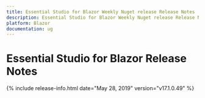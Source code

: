 ```yaml
---
title: Essential Studio for Blazor Weekly Nuget release Release Notes  
description: Essential Studio for Blazor Weekly Nuget release Release Notes  
platform: Blazor
documentation: ug
---
```


# Essential Studio for Blazor  Release Notes  

{% include release-info.html date="May 28, 2019"  version="v17.1.0.49" %} 


